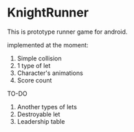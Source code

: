 # KnightRunner
This is prototype runner game for android.

implemented at the moment:
1. Simple collision
2. 1 type of let
3. Character's animations
4. Score count

TO-DO
1. Another types of lets
2. Destroyable let
3. Leadership table
